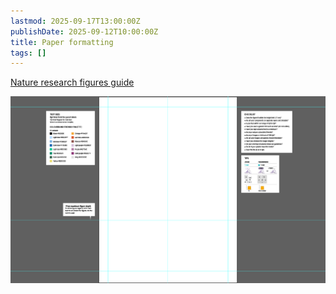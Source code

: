 ```yaml
---
lastmod: 2025-09-17T13:00:00Z
publishDate: 2025-09-12T10:00:00Z
title: Paper formatting
tags: []
---
```


[Nature research figures guide](https://research-figure-guide.nature.com/)

![alt text](images/image.png)
